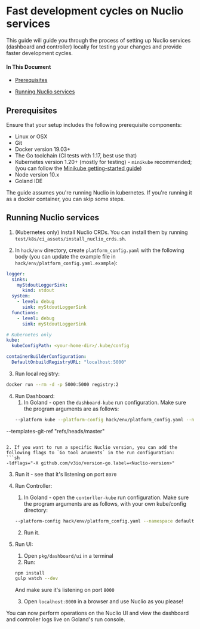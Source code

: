 # Fast development cycles on Nuclio services

This guide will guide you through the process of setting up Nuclio services (dashboard and controller) locally for testing your changes and provide faster development cycles.

#### In This Document

- [Prerequisites](#prerequisites)

- [Running Nuclio services](#running-nuclio)

<a id="prerequisites"></a>
## Prerequisites

Ensure that your setup includes the following prerequisite components:

- Linux or OSX
- Git
- Docker version 19.03+
- The Go toolchain (CI tests with 1.17, best use that)
- Kubernetes version 1.20+ (mostly for testing) - `minikube` recommended; (you can follow
  the [Minikube getting-started guide](/docs/setup/minikube/getting-started-minikube.md))
- Node version 10.x
- Goland IDE

The guide assumes you're running Nuclio in kubernetes. If you're running it as a docker container, you can skip some steps.

<a id="running-nuclio"></a>
## Running Nuclio services

1. (Kubernetes only) Install Nuclio CRDs. You can install them by running `test/k8s/ci_assets/install_nuclio_crds.sh`.


2. In `hack/env` directory, create `platform_config.yaml` with the following body (you can update the example file in `hack/env/platform_config.yaml.example`):
```yaml
logger:
  sinks:
    myStdoutLoggerSink:
      kind: stdout
  system:
    - level: debug
      sink: myStdoutLoggerSink
  functions:
    - level: debug
      sink: myStdoutLoggerSink

# Kubernetes only
kube:
  kubeConfigPath: <your-home-dir>/.kube/config

containerBuilderConfiguration:
  DefaultOnbuildRegistryURL: "localhost:5000"
```

3. Run local registry:
```sh
docker run --rm -d -p 5000:5000 registry:2
```

4. Run Dashboard:
   1. In Goland - open the `dashboard-kube` run configuration. Make sure the program arguments are as follows:
   ```sh
   --platform kube --platform-config hack/env/platform_config.yaml --namespace default --registry localhost:5000 --run-registry localhost:5000 --templates-archive-address "" --templates-git-repository "https://github.com/nuclio/nuclio-templates.git"
--templates-git-ref "refs/heads/master"
   ```
   
   2. If you want to run a specific Nuclio version, you can add the following flags to `Go tool aruments` in the run configuration:
   ```sh
   -ldflags="-X github.com/v3io/version-go.label=<Nuclio-version>"
   ```
   
   3. Run it - see that it's listening on port `8070`
   

5. Run Controller:
   1. In Goland - open the  `contorller-kube` run configuration. Make sure the program arguments are as follows, with your own kube/config directory:
   ```sh
   --platform-config hack/env/platform_config.yaml --namespace default --kubeconfig-path path/to/.kube/config
   ```
   2. Run it.
   

6. Run UI:
   1. Open `pkg/dashboard/ui` in a terminal
   2. Run:
   ```sh
   npm install
   gulp watch --dev
   ```
   And make sure it's listening on port `8000`
   
   3. Open `localhost:8000` in a browser and use Nuclio as you please! 
   

You can now perform operations on the Nuclio UI and view the dashboard and controller logs live on Goland's run console.
